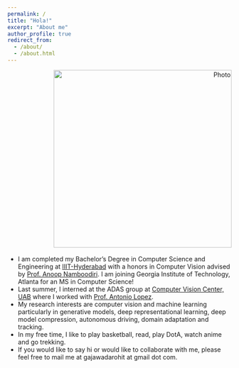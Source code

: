 ```yaml
---
permalink: /
title: "Hola!"
excerpt: "About me"
author_profile: true
redirect_from:
  - /about/
  - /about.html
---
```

<p align="right">
  <img src="https://rohitgajawada.github.io/files/bg.jpg?raw=true" alt="Photo" style="width: 400px;"/>
</p>

* I am completed my Bachelor’s Degree in Computer Science and Engineering at [IIIT-Hyderabad](https://www.iiit.ac.in/) with a honors in Computer Vision advised by [Prof. Anoop Namboodiri](https://faculty.iiit.ac.in/~anoop/). I am joining Georgia Institute of Technology, Atlanta for an MS in Computer Science!
* Last summer, I interned at the ADAS group at [Computer Vision Center, UAB]() where I worked with [Prof. Antonio Lopez](http://www.cvc.uab.es/~antonio/site/).
* My research interests are computer vision and machine learning particularly in generative models, deep representational learning, deep model compression, autonomous driving, domain adaptation and tracking.
* In my free time, I like to play basketball, read, play DotA, watch anime and go trekking.
* If you would like to say hi or would like to collaborate with me, please feel free to mail me at gajawadarohit at gmail dot com.
